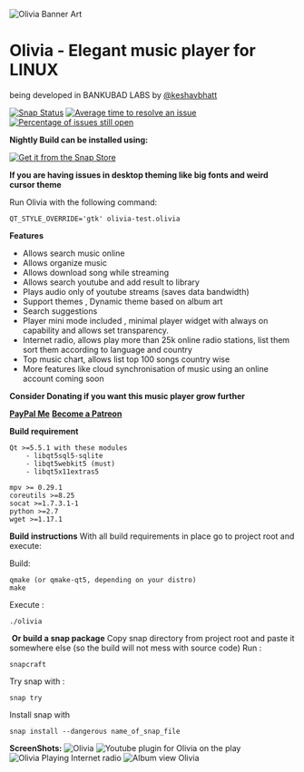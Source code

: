 ![Olivia Banner Art](https://dashboard.snapcraft.io/site_media/appmedia/2019/03/banner_BPmKykd.png)

# Olivia - Elegant music player for LINUX 

being developed in BANKUBAD LABS by [@keshavbhatt](https://github.com/keshavbhatt)

[![Snap Status](https://build.snapcraft.io/badge/keshavbhatt/olivia.svg)](https://build.snapcraft.io/user/keshavbhatt/olivia) [![Average time to resolve an issue](http://isitmaintained.com/badge/resolution/keshavbhatt/olivia.svg)](http://isitmaintained.com/project/keshavbhatt/olivia "Average time to resolve an issue") [![Percentage of issues still open](http://isitmaintained.com/badge/open/keshavbhatt/olivia.svg)](http://isitmaintained.com/project/keshavbhatt/olivia "Percentage of issues still open") 

﻿**Nightly Build can be installed using:**

[![Get it from the Snap Store](https://snapcraft.io/static/images/badges/en/snap-store-black.svg)](https://snapcraft.io/olivia-test)

**If you are having issues in desktop theming like big fonts and weird cursor theme**

Run Olivia with the following command:

    QT_STYLE_OVERRIDE='gtk' olivia-test.olivia

**Features**
* Allows search music online
* Allows organize music 
* Allows download song while streaming
* Allows search youtube and add result to library
* Plays audio only of youtube streams (saves data bandwidth)
* Support themes , Dynamic theme based on album art
* Search suggestions
* Player mini mode included , minimal player widget with always on capability and allows set transparency.
* Internet radio, allows play more than 25k online radio stations, list them sort them according to language and country
* Top music chart, allows list top 100 songs country wise
* More features like cloud synchronisation of music using an online account coming soon


﻿**Consider Donating if you want this music player grow further**

[**PayPal Me**](https://paypal.me/keshavnrj/10)
[**Become a Patreon**](https://www.patreon.com/keshavnrj/)

﻿**Build requirement**

    Qt >=5.5.1 with these modules
        - libqt5sql5-sqlite
        - libqt5webkit5 (must)
        - libqt5x11extras5
        
    mpv >= 0.29.1
    coreutils >=8.25
    socat >=1.7.3.1-1
    python >=2.7
    wget >=1.17.1
    
**Build instructions**
With all build requirements in place go to project root and execute:

Build:

    qmake (or qmake-qt5, depending on your distro)
    make
    
Execute :

    ./olivia
     
﻿
﻿**Or build a snap package**
Copy snap directory from project root and paste it somewhere else (so the build will not mess with source code)
Run :

    snapcraft
Try snap with :

    snap try
Install snap with

    snap install --dangerous name_of_snap_file

**ScreenShots:**
![Olivia](https://dashboard.snapcraft.io/site_media/appmedia/2019/03/olivia_linux_ubuntu_1.jpeg)
![Youtube plugin for Olivia on the play](https://dashboard.snapcraft.io/site_media/appmedia/2019/03/olivia_linux_ubuntu_2.jpeg)
![Olivia Playing Internet radio](https://dashboard.snapcraft.io/site_media/appmedia/2019/03/olivia_linux_ubuntu_3.jpeg)
![Album view Olivia](https://dashboard.snapcraft.io/site_media/appmedia/2019/03/olvia_linux_ubuntu_keshav_bhatt_4.jpeg)

